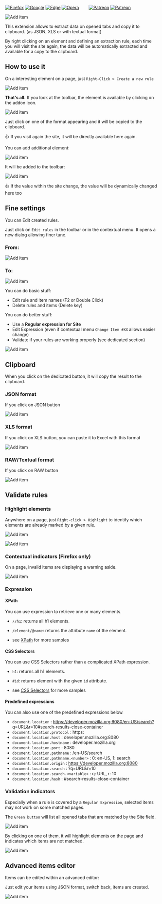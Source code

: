 [![Firefox](https://img.shields.io/badge/Firefox-install--addon-FF7139?style=flat-square&logo=Mozilla%20Firefox)](https://addons.mozilla.org/fr/firefox/addon/extract-data)
[![Google](https://img.shields.io/badge/Chrome-install--addon-4285F4?style=flat-square&logoColor=64a0ff&logo=Google%20Chrome)](https://chrome.google.com/webstore/detail/extract-data/dgojclpdbgnpjclhimcldkapkgnmjbcb)
[![Edge](https://img.shields.io/badge/Edge-install--addon-0078D7?style=flat-square&logoColor=348cee&logo=Microsoft%20Edge)](https://microsoftedge.microsoft.com/addons/detail/kepgpcbkfghmiilchbdgkmagoiimbgep)
[![Opera](https://img.shields.io/badge/Opera-install--addon-FF1B2D?style=flat-square&logoColor=FF1B2D&logo=Opera)](https://addons.opera.com/fr/extensions/details/extract-data/)
&emsp;&emsp;[![Patreon](https://img.shields.io/badge/sponsor-patreon-F96854?style=flat-square&logo=patreon)](https://patreon.com/pdulvp) [![Patreon](https://img.shields.io/badge/news-pdulvp-ffbd00?logoColor=ffbd00&style=flat-square&logo=patreon)](https://patreon.com/pdulvp)


![Add item](images/ad-640x248.png)

This extension allows to extract data on opened tabs and copy it to clipboard. (as JSON, XLS or with textual format)

By right clicking on an element and defining an extraction rule, each time you will visit the site again, the data will be automatically extracted and available for a copy to the clipboard.

## How to use it

On a interesting element on a page, just `Right-Click > Create a new rule`

![Add item](images/create-rule.png)

**That's all.** If you look at the toolbar, the element is available by clicking on the addon icon.

![Add item](images/popup-account-raw.png)

Just click on one of the format appearing and it will be copied to the clipboard.

:thumbsup: If you visit again the site, it will be directly available here again.

You can add additional element: 

![Add item](images/add-item.png)

It will be added to the toolbar: 

![Add item](images/add-rule-item.png)

:thumbsup: If the value within the site change, the value will be dynamically changed here too

## Fine settings

You can Edit created rules.

Just click on `Edit rules` in the toolbar or in the contextual menu. It opens a new dialog allowing finer tune.

### From:

![Add item](images/edit-rule-account-raw.png)

### To:

![Add item](images/edit-rule-account.png)

You can do basic stuff:
- Edit rule and item names (F2 or Double Click)
- Delete rules and items (Delete key)

You can do better stuff:
- Use a **Regular expression for Site**
- Edit Expression (even if contextual menu `Change Item #XX` allows easier change)
- Validate if your rules are working properly (see dedicated section)

![Add item](images/popup-account.png)

## Clipboard

When you click on the dedicated button, it will copy the result to the clipboard.

### JSON format

If you click on JSON button

![Add item](images/export-account-json.png)

### XLS format

If you click on XLS button, you can paste it to Excel with this format

![Add item](images/export-account-xls.png)

### RAW/Textual format

If you click on RAW button

![Add item](images/export-account-raw.png)

## Validate rules

### Highlight elements

Anywhere on a page, just `Right-click > Highlight` to identify which elements are already marked by a given rule.

![Add item](images/highlight.png)

![Add item](images/highlighted.png)

### Contextual indicators (Firefox only)

On a page, invalid items are displaying a warning aside.

![Add item](images/issue.png)

### Expression

#### XPath

You can use expression to retrieve one or many elements. 

- `//h1`: returns all h1 elements.

- `/element/@name`: returns the attribute `name` of the element.

- see [XPath](https://developer.mozilla.org/fr/docs/Web/XPath)  for more samples

#### CSS Selectors

You can use CSS Selectors rather than a complicated XPath expression.

- `h1`: returns all h1 elements.

- `#id`: returns element with the given `id` attribute.

- see [CSS Selectors](https://developer.mozilla.org/fr/docs/Web/CSS/CSS_Selectors) for more samples


#### Predefined expressions

You can also use one of the predefined expressions below.

- `document.location` : https://developer.mozilla.org:8080/en-US/search?q=URL&r=10#search-results-close-container
- `document.location.protocol` : https:
- `document.location.host` : developer.mozilla.org:8080
- `document.location.hostname` : developer.mozilla.org
- `document.location.port` : 8080
- `document.location.pathname` : /en-US/search
- `document.location.pathname.<number>` : 0: en-US, 1: search
- `document.location.origin` : https://developer.mozilla.org:8080
- `document.location.search` : ?q=URL&r=10
- `document.location.search.<variable>` : q: URL, r: 10
- `document.location.hash` : #search-results-close-container

### Validation indicators

Especially when a rule is covered by a `Regular Expression`, selected items may not work on some matched pages.

The `Green button` will list all opened tabs that are matched by the Site field.

![Add item](images/list-all-matching-tabs.png)

By clicking on one of them, it will highlight elements on the page and indicates which items are not matched.

![Add item](images/issue-on-tab.png)

## Advanced items editor

Items can be edited within an advanced editor:

Just edit your items using JSON format, switch back, items are created.

![Add item](images/advanced-editor-account.png)
